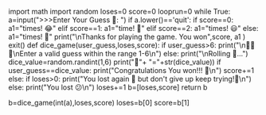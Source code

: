 import math
import random
loses=0
score=0
looprun=0
while True:
  a=input(">>>Enter Your Guess 🤫:  ")
  if a.lower()=='quit':
    if score==0:
      a1="times! 😂"
    elif score==1:
      a1="time! 🥱"
    elif score==2:
      a1="times! 😃"
    else:
      a1="times! 🤩"
    print("\nThanks for playing the game. You won",score, a1 )
    exit()
  def dice_game(user_guess,loses,score):
    if user_guess>6:
      print("\n🚫🚫🚫\nEnter a valid guess within the range 1-6\n")
    else:
      print("\nRolling 🎲...")
      dice_value=random.randint(1,6)
      print("🎲"+ "="+str(dice_value))
      if user_guess==dice_value:
        print("Congratulations You won!!! 🥳\n")
        score+=1
      else:
        if loses>0:
          print("You lost again 🤕 but don't give up keep trying!😤\n")
        else:
          print("You lost 😕\n")
          loses+=1
    b=[loses,score]
    return b
          
  b=dice_game(int(a),loses,score)
  loses=b[0]
  score=b[1]
